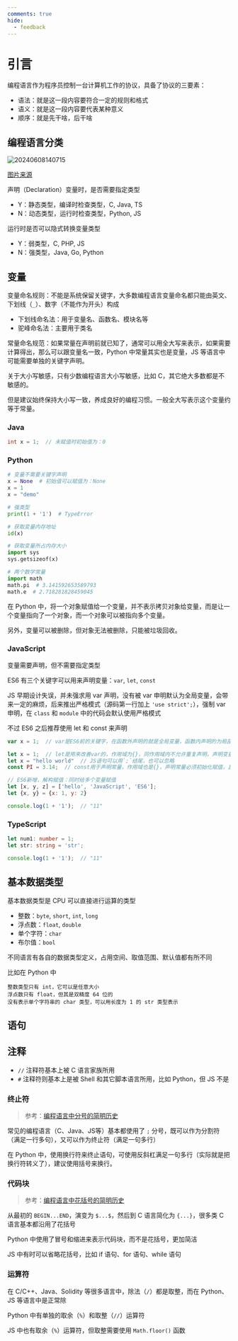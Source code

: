 ```yaml
---
comments: true
hide:
  - feedback
---
```


# 引言

编程语言作为程序员控制一台计算机工作的协议，具备了协议的三要素：

- 语法：就是这一段内容要符合一定的规则和格式
- 语义：就是这一段内容要代表某种意义
- 顺序：就是先干啥，后干啥

## 编程语言分类

![20240608140715](https://image.zuoright.com/20240608140715.png)

[图片来源](https://blog.xnsio.com/2011/07/11/dynamic-typing-is-not-weak-typing/)

声明（Declaration）变量时，是否需要指定类型

- Y：静态类型，编译时检查类型，C, Java, TS
- N：动态类型，运行时检查类型，Python, JS

运行时是否可以隐式转换变量类型

- Y：弱类型，C, PHP, JS
- N：强类型，Java, Go, Python

## 变量

变量命名规则：不能是系统保留关键字，大多数编程语言变量命名都只能由英文、下划线（`_`）、数字（不能作为开头）构成

- 下划线命名法：用于变量名、函数名、模块名等
- 驼峰命名法：主要用于类名

常量命名规范：如果常量在声明前就已知了，通常可以用全大写来表示，如果需要计算得出，那么可以跟变量名一致，Python 中常量其实也是变量，JS 等语言中可能需要单独的关键字声明。

关于大小写敏感，只有少数编程语言大小写敏感，比如 C，其它绝大多数都是不敏感的。

但是建议始终保持大小写一致，养成良好的编程习惯。一般全大写表示这个变量约等于常量。

### Java

``` java
int x = 1;  // 未赋值时初始值为：0
```

### Python

```python
# 变量不需要关键字声明
x = None  # 初始值可以赋值为：None
x = 1
x = "demo"

# 强类型
print(1 + '1')  # TypeError

# 获取变量内存地址
id(x)

# 获取变量所占内存大小
import sys
sys.getsizeof(x)

# 两个数学常量
import math
math.pi  # 3.141592653589793
math.e  # 2.718281828459045
```

在 Python 中，将一个对象赋值给一个变量，并不表示拷贝对象给变量，而是让一个变量指向了一个对象，而一个对象可以被指向多个变量。

另外，变量可以被删除，但对象无法被删除，只能被垃圾回收。

### JavaScript

变量需要声明，但不需要指定类型

ES6 有三个关键字可以用来声明变量：`var`, `let`, `const`

JS 早期设计失误，并未强求用 var 声明，没有被 var 申明默认为全局变量，会带来一定的麻烦，后来推出严格模式（源码第一行加上 `'use strict';`），强制 var 申明，在 `class` 和 `module` 中的代码会默认使用严格模式

不过 ES6 之后推荐使用 let 和 const 来声明

``` javascript
var x = 1;  // var是ES6前的关键字，在函数外声明的就是全局变量，函数内声明的为局部变量，如果重复声明内部变量会覆盖外部变量

let x = 1;  // let是用来改善var的，作用域为{}，同作用域内不允许重复声明，声明变量可以只声明不赋值，未赋值默认为 undefined
let x = "hello world"  // JS语句可以用`;`结尾，也可以忽略
const PI = 3.14;  // const用于声明常量，作用域也是{}，声明常量必须初始化赋值，且不能重新赋值

// ES6新增，解构赋值：同时给多个变量赋值
let [x, y, z] = ['hello', 'JavaScript', 'ES6'];
let {x, y} = {x: 1, y: 2}

console.log(1 + '1');  // "11"
```

### TypeScript

```typescript
let num1: number = 1;
let str: string = 'str';

console.log(1 + '1');  // "11"
```

## 基本数据类型

基本数据类型是 CPU 可以直接进行运算的类型

- 整数：`byte`, `short`, `int`, `long`
- 浮点数：`float`, `double`
- 单个字符：`char`
- 布尔值：`bool`

不同语言有各自的数据类型定义，占用空间、取值范围、默认值都有所不同

比如在 Python 中

```text
整数类型只有 int，它可以是任意大小
浮点数只有 float，但其是双精度 64 位的
没有表示单个字符串的 char 类型，可以用长度为 1 的 str 类型表示
```

## 语句

## 注释

- `//` 注释符基本上被 C 语言家族所用
- `#` 注释符则基本上是被 Shell 和其它脚本语言所用，比如 Python，但 JS 不是

### 终止符

> 参考：[编程语言中分号的简明历史](https://mp.weixin.qq.com/s/VLJZjMp1OuMDwIiL4NH1_g)

常见的编程语言（C、Java、JS等）基本都使用了 `;` 分号，既可以作为分割符（满足一行多句），又可以作为终止符（满足一句多行）

在 Python 中，使用换行符来终止语句，可使用反斜杠满足一句多行（实际就是把换行符转义了），建议使用括号来换行。

### 代码块

> 参考：[编程语言中花括号的简明历史](https://mp.weixin.qq.com/s/8-DgLMBfWSnR0j8Q83UzeQ)

从最初的 `BEGIN...END`，演变为 `$...$`，然后到 C 语言简化为 `{...}`，很多类 C 语言基本都沿用了花括号

Python 中使用了冒号和缩进来表示代码块，而不是花括号，更加简洁

JS 中有时可以省略花括号，比如 if 语句、for 语句、while 语句

### 运算符

在 C/C++、Java、Solidity 等很多语言中，除法（`/`）都是取整，而在 Python、JS 等语言中是正常除

Python 中有单独的取余（`%`）和取整（`//`）运算符

JS 中也有取余（`%`）运算符，但取整需要使用 `Math.floor()` 函数

